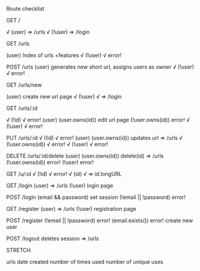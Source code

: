 Route checklist

GET /

√ (user)  => /urls
√ (!user) => /login 

GET /urls

  (user)
    Index of urls
      +features
√ (!user)
√   error!

POST /urls
  (user)
    generates new short url, assigns
      users as owner
√ (!user)
√   error!

GET /urls/new

  (user)
    create new url page
√ (!user)
√   => /login

GET /urls/:id

√ (!id)
√   error!
  (user)
    (user.owns(id))
      edit url page
    (!user.owns(id))
      error!
√ (!user)
√   error!

PUT /urls/:id
√ (!id)
√   error!
  (user)
    (user.owns(id))
      updates url
      => /urls
√   (!user.owns(id))
√     error!
√ (!user)
√   error!

DELETE /urls/:id/delete
  (user)
    (user.owns(id))
      delete(id)
      => /urls
    (!user.owns(id))
      error!
  (!user)
    error!

GET /u/:id
√ (!id)
√   error!
√ (id)
√   => id.longURL

GET /login
  (user)
    => /urls
  (!user)
    login page

POST /login
  (email && password)
    set session
  (!email || !password)
    error!

GET /register
  (user)
    => /urls
  (!user)
    registration page

POST /register
  (!email || !password)
    error!
  (email.exists())
    error!
  create new user

POST /logout
  deletes session
  => /urls


STRETCH

urls
  date created
  number of times used
  number of unique uses